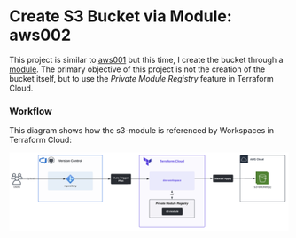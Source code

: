 # Create S3 Bucket via Module: aws002
This project is similar to [aws001](../aws001/) but this time, I create the bucket through a [module](https://github.com/carlos-castillo-a/s3-module). The primary objective of this project is not the creation of the bucket itself, but to use the _Private Module Registry_ feature in Terraform Cloud.

### Workflow
This diagram shows how the s3-module is referenced by Workspaces in Terraform Cloud:

![](../../.attachments/aws002-workflow.png)